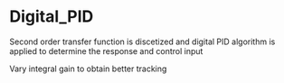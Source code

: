 # Digital_PID

Second order transfer function is discetized and digital PID algorithm is applied to determine the response and control input

Vary integral gain to obtain better tracking
